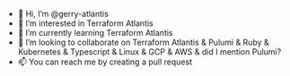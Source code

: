 - 👋 Hi, I’m @gerry-atlantis
- 👀 I’m interested in Terraform Atlantis
- 🌱 I’m currently learning Terraform Atlantis
- 💞️ I’m looking to collaborate on Terraform Atlantis & Pulumi & Ruby & Kubernetes & Typescript & Linux & GCP & AWS & did I mention Pulumi?
- 📫 You can reach me by creating a pull request

